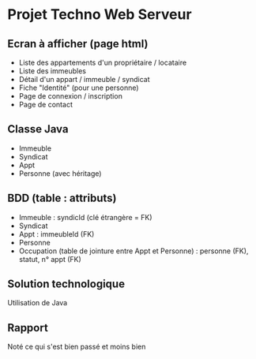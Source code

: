 # Projet Techno Web Serveur

## Ecran à afficher (page html)

- Liste des appartements d'un propriétaire / locataire
- Liste des immeubles
- Détail d'un appart / immeuble / syndicat
- Fiche "Identité" (pour une personne)
- Page de connexion / inscription
- Page de contact
	
## Classe Java

- Immeuble
- Syndicat
- Appt
- Personne (avec héritage)
	
## BDD (table : attributs)

- Immeuble : syndicId (clé étrangère = FK)
- Syndicat
- Appt : immeubleId (FK)
- Personne
- Occupation (table de jointure entre Appt et Personne) : personne (FK), statut, n° appt (FK)
	
## Solution technologique

Utilisation de Java

## Rapport

Noté ce qui s'est bien passé et moins bien
